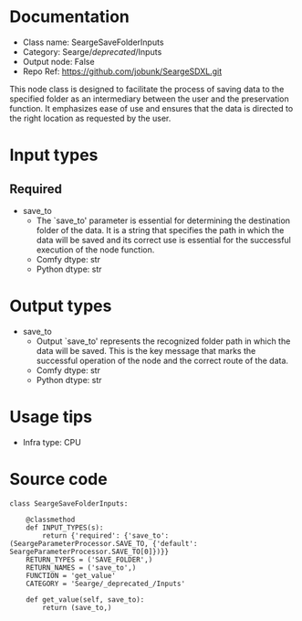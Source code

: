 # Documentation
- Class name: SeargeSaveFolderInputs
- Category: Searge/_deprecated_/Inputs
- Output node: False
- Repo Ref: https://github.com/jobunk/SeargeSDXL.git

This node class is designed to facilitate the process of saving data to the specified folder as an intermediary between the user and the preservation function. It emphasizes ease of use and ensures that the data is directed to the right location as requested by the user.

# Input types
## Required
- save_to
    - The `save_to' parameter is essential for determining the destination folder of the data. It is a string that specifies the path in which the data will be saved and its correct use is essential for the successful execution of the node function.
    - Comfy dtype: str
    - Python dtype: str

# Output types
- save_to
    - Output `save_to' represents the recognized folder path in which the data will be saved. This is the key message that marks the successful operation of the node and the correct route of the data.
    - Comfy dtype: str
    - Python dtype: str

# Usage tips
- Infra type: CPU

# Source code
```
class SeargeSaveFolderInputs:

    @classmethod
    def INPUT_TYPES(s):
        return {'required': {'save_to': (SeargeParameterProcessor.SAVE_TO, {'default': SeargeParameterProcessor.SAVE_TO[0]})}}
    RETURN_TYPES = ('SAVE_FOLDER',)
    RETURN_NAMES = ('save_to',)
    FUNCTION = 'get_value'
    CATEGORY = 'Searge/_deprecated_/Inputs'

    def get_value(self, save_to):
        return (save_to,)
```